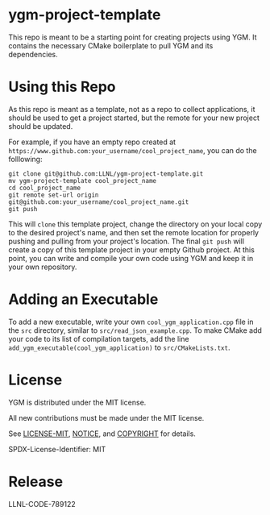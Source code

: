 # ygm-project-template
This repo is meant to be a starting point for creating projects using YGM. It contains the necessary CMake boilerplate
to pull YGM and its dependencies.

# Using this Repo
As this repo is meant as a template, not as a repo to collect applications, it should be used to get a project started,
but the remote for your new project should be updated.

For example, if you have an empty repo created at `https://www.github.com:your_username/cool_project_name`, you can do the
folllowing:
```
git clone git@github.com:LLNL/ygm-project-template.git
mv ygm-project-template cool_project_name
cd cool_project_name
git remote set-url origin git@github.com:your_username/cool_project_name.git
git push
```

This will `clone` this template project, change the directory on your local copy to the desired project's name, and then
set the remote location for properly pushing and pulling from your project's location. The final `git push` will create
a copy of this template project in your empty Github project. At this point, you can write and compile your own code
using YGM and keep it in your own repository.

# Adding an Executable
To add a new executable, write your own `cool_ygm_application.cpp` file in the `src` directory, similar to `src/read_json_example.cpp`. To
make CMake add your code to its list of compilation targets, add the line `add_ygm_executable(cool_ygm_application)` to
`src/CMakeLists.txt`.

# License
YGM is distributed under the MIT license.

All new contributions must be made under the MIT license.

See [LICENSE-MIT](LICENSE-MIT), [NOTICE](NOTICE), and [COPYRIGHT](COPYRIGHT) for
details.

SPDX-License-Identifier: MIT

# Release
LLNL-CODE-789122
